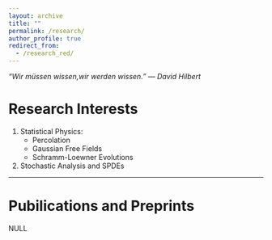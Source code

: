 ```yaml
---
layout: archive
title: ""
permalink: /research/
author_profile: true
redirect_from: 
  - /research_red/
---
```


*“Wir müssen wissen,wir werden wissen.” ― David Hilbert*

# Research Interests

1. Statistical Physics:
   - Percolation
   - Gaussian Free Fields
   - Schramm-Loewner Evolutions
2. Stochastic Analysis and SPDEs
---

# Pubilications and Preprints
NULL
